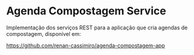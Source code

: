 # Agenda Compostagem Service
Implementação dos serviços REST para a aplicação que cria agendas de compostagem, disponível em:

https://github.com/renan-cassimiro/agenda-compostagem-app
